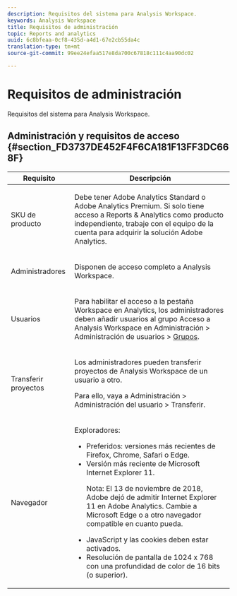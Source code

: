 ```yaml
---
description: Requisitos del sistema para Analysis Workspace.
keywords: Analysis Workspace
title: Requisitos de administración
topic: Reports and analytics
uuid: 6c8bfeaa-0cf8-435d-a4d1-67e2cb55da4c
translation-type: tm+mt
source-git-commit: 99ee24efaa517e8da700c67818c111c4aa90dc02

---
```



# Requisitos de administración

Requisitos del sistema para Analysis Workspace.

## Administración y requisitos de acceso {#section_FD3737DE452F4F6CA181F13FF3DC668F}

<table id="table_3065772701A64D4EB5F175100A60F284"> 
 <thead> 
  <tr> 
   <th colname="col1" class="entry"> Requisito </th> 
   <th colname="col2" class="entry"> Descripción </th> 
  </tr>
 </thead>
 <tbody> 
  <tr> 
   <td colname="col1"> SKU de producto </td> 
   <td colname="col2"> <p> Debe tener <span class="keyword">Adobe Analytics Standard</span> o <span class="keyword">Adobe Analytics</span> Premium. Si solo tiene acceso a Reports &amp; Analytics como producto independiente, trabaje con el equipo de la cuenta para adquirir la solución <span class="keyword">Adobe Analytics</span>. </p> </td> 
  </tr> 
  <tr> 
   <td colname="col1"> Administradores </td> 
   <td colname="col2"> <p>Disponen de acceso completo a Analysis Workspace. </p> </td> 
  </tr> 
  <tr> 
   <td colname="col1"> Usuarios </td> 
   <td colname="col2"> <p>Para habilitar el acceso a la pestaña Workspace en Analytics, los administradores deben añadir usuarios al grupo <span class="uicontrol">Acceso a Analysis Workspace</span> en <span class="uicontrol">Administración</span> &gt; <span class="uicontrol">Administración de usuarios</span> &gt; <a href="https://marketing.adobe.com/resources/help/en_US/reference/groups.html"  >Grupos</a>. </p> </td> 
  </tr> 
  <tr> 
   <td colname="col1"> Transferir proyectos </td> 
   <td colname="col2"> <p>Los administradores pueden transferir proyectos de <span class="wintitle">Analysis Workspace</span> de un usuario a otro. </p> <p>Para ello, vaya a <span class="uicontrol">Administración</span> &gt; <span class="uicontrol">Administración del usuario</span> &gt; <span class="uicontrol">Transferir</span>. </p> </td> 
  </tr> 
  <tr> 
   <td colname="col1"> Navegador </td> 
   <td colname="col2"> <p> Exploradores: </p> 
    <ul id="ul_B10D000F38DC44F68E2909B483E58FE0"> 
     <li id="li_5A905B0F5342443B96433FDBB1015CA9">Preferidos: versiones más recientes de Firefox, Chrome, Safari o Edge. </li> 
     <li id="li_75D6560CE77748B6B2A794B374E3C6F8"> Versión más reciente de Microsoft Internet Explorer 11. <p> Nota: El 13 de noviembre de 2018, Adobe dejó de admitir Internet Explorer 11 en Adobe Analytics. Cambie a Microsoft Edge o a otro navegador compatible en cuanto pueda.</p> </li> 
    </ul> 
    <ul id="ul_74DD135CDAEF40A28DCCE927212B4163"> 
     <li id="li_385DCC2B725E4FDBAE75F57E96889B2E"> JavaScript y las cookies deben estar activados. </li> 
     <li id="li_AE8D64267EC74C5290CB5793FB0C04D1">Resolución de pantalla de 1024 x 768 con una profundidad de color de 16 bits (o superior). </li> 
    </ul> </td> 
  </tr> 
 </tbody> 
</table>


